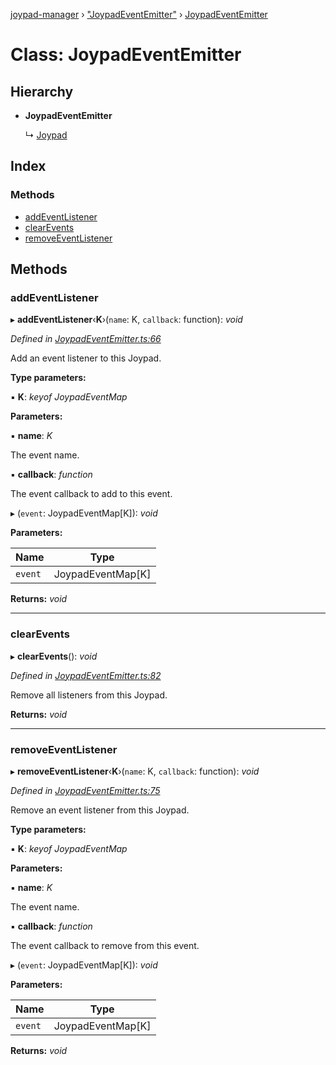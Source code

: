 [joypad-manager](../README.md) › ["JoypadEventEmitter"](../modules/_joypadeventemitter_.md) › [JoypadEventEmitter](_joypadeventemitter_.joypadeventemitter.md)

# Class: JoypadEventEmitter

## Hierarchy

* **JoypadEventEmitter**

  ↳ [Joypad](_joypad_.joypad.md)

## Index

### Methods

* [addEventListener](_joypadeventemitter_.joypadeventemitter.md#addeventlistener)
* [clearEvents](_joypadeventemitter_.joypadeventemitter.md#clearevents)
* [removeEventListener](_joypadeventemitter_.joypadeventemitter.md#removeeventlistener)

## Methods

###  addEventListener

▸ **addEventListener**‹**K**›(`name`: K, `callback`: function): *void*

*Defined in [JoypadEventEmitter.ts:66](https://github.com/nvitaterna/joypad-manager/blob/ef07d3f/src/JoypadEventEmitter.ts#L66)*

Add an event listener to this Joypad.

**Type parameters:**

▪ **K**: *keyof JoypadEventMap*

**Parameters:**

▪ **name**: *K*

The event name.

▪ **callback**: *function*

The event callback to add to this event.

▸ (`event`: JoypadEventMap[K]): *void*

**Parameters:**

Name | Type |
------ | ------ |
`event` | JoypadEventMap[K] |

**Returns:** *void*

___

###  clearEvents

▸ **clearEvents**(): *void*

*Defined in [JoypadEventEmitter.ts:82](https://github.com/nvitaterna/joypad-manager/blob/ef07d3f/src/JoypadEventEmitter.ts#L82)*

Remove all listeners from this Joypad.

**Returns:** *void*

___

###  removeEventListener

▸ **removeEventListener**‹**K**›(`name`: K, `callback`: function): *void*

*Defined in [JoypadEventEmitter.ts:75](https://github.com/nvitaterna/joypad-manager/blob/ef07d3f/src/JoypadEventEmitter.ts#L75)*

Remove an event listener from this Joypad.

**Type parameters:**

▪ **K**: *keyof JoypadEventMap*

**Parameters:**

▪ **name**: *K*

The event name.

▪ **callback**: *function*

The event callback to remove from this event.

▸ (`event`: JoypadEventMap[K]): *void*

**Parameters:**

Name | Type |
------ | ------ |
`event` | JoypadEventMap[K] |

**Returns:** *void*
